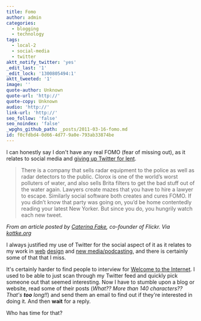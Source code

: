 ```yaml
---
title: Fomo
author: admin
categories:
  - blogging
  - technology
tags:
  - local-2
  - social-media
  - twitter
aktt_notify_twitter: 'yes'
_edit_last: '1'
_edit_lock: '1300805494:1'
aktt_tweeted: '1'
image: ''
quote-author: Unknown
quote-url: 'http://'
quote-copy: Unknown
audio: 'http://'
link-url: 'http://'
seo_follow: 'false'
seo_noindex: 'false'
_wpghs_github_path: _posts/2011-03-16-fomo.md
id: f0cfdbd4-0d66-4d77-9a0e-793ab33874be
---
```

<p>I can honestly say I don't have any real FOMO (fear of missing out), as it relates to social media and <a href="https://chrisenns.com/2011/03/08/giving-up-twitter-for-lent/">giving up Twitter for lent</a>.</p>
<blockquote><p>There is a company that sells radar equipment to the police as well as radar detectors to the public. Clorox is one of the world’s worst polluters of water, and also sells Brita filters to get the bad stuff out of the water again. Lawyers create mazes that you have to hire a lawyer to escape. Similarly social software both creates and cures FOMO. If you didn’t know that party was going on, you’d be home contentedly reading your latest New Yorker. But since you do, you hungrily watch each new tweet.</p></blockquote>
<p><em>From an article posted by <a href="http://caterina.net/wp-archives/71">Caterina Fake</a>, co-founder of Flickr. Via <a href="http://kottke.org/11/03/the-fear-of-missing-out">kottke.org</a></em></p>
<p>I always justified my use of Twitter for the social aspect of it as it relates to my work in <a href="http://www.lemonproductions.ca">web</a> <a href="http://www.yastech.ca">design</a> and <a href="http://ssktn.com">new media/podcasting</a>, and there is certainly some of that that I miss.</p>
<p>It's certainly harder to find people to interview for <a href="http://ssktn.com/shows/welcome-to-the-internet/">Welcome to the Internet</a>. I used to be able to just scan through my Twitter feed and quickly pick someone out that seemed interesting. Now I have to stumble upon a blog or website, read some of their posts (<em>What?? More than 140 characters?? That's <strong>too</strong> long!!</em>) and send them an email to find out if they're interested in doing it. And then <strong>wait</strong> for a reply.</p>
<p>Who has time for that?</p>
